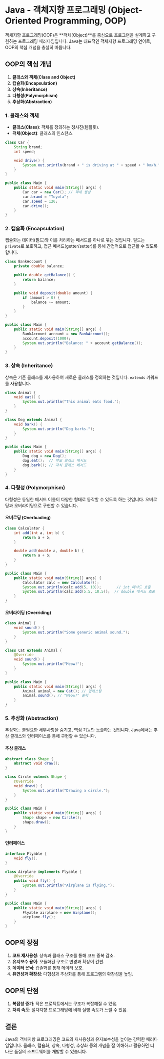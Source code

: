 
# Java - 객체지향 프로그래밍 (Object-Oriented Programming, OOP)

객체지향 프로그래밍(OOP)은 **객체(Object)**를 중심으로 프로그램을 설계하고 구현하는 프로그래밍 패러다임입니다. Java는 대표적인 객체지향 프로그래밍 언어로, OOP의 핵심 개념을 충실히 따릅니다.

## OOP의 핵심 개념

1. **클래스와 객체(Class and Object)**
2. **캡슐화(Encapsulation)**
3. **상속(Inheritance)**
4. **다형성(Polymorphism)**
5. **추상화(Abstraction)**

### 1. 클래스와 객체

- **클래스(Class)**: 객체를 정의하는 청사진(템플릿).
- **객체(Object)**: 클래스의 인스턴스.

```java
class Car {
    String brand;
    int speed;

    void drive() {
        System.out.println(brand + " is driving at " + speed + " km/h.");
    }
}

public class Main {
    public static void main(String[] args) {
        Car car = new Car(); // 객체 생성
        car.brand = "Toyota";
        car.speed = 120;
        car.drive();
    }
}
```

### 2. 캡슐화 (Encapsulation)

캡슐화는 데이터(필드)와 이를 처리하는 메서드를 하나로 묶는 것입니다. 필드는 `private`로 보호하고, 접근 메서드(getter/setter)를 통해 간접적으로 접근할 수 있도록 합니다.

```java
class BankAccount {
    private double balance;

    public double getBalance() {
        return balance;
    }

    public void deposit(double amount) {
        if (amount > 0) {
            balance += amount;
        }
    }
}

public class Main {
    public static void main(String[] args) {
        BankAccount account = new BankAccount();
        account.deposit(1000);
        System.out.println("Balance: " + account.getBalance());
    }
}
```

### 3. 상속 (Inheritance)

상속은 기존 클래스를 재사용하여 새로운 클래스를 정의하는 것입니다. `extends` 키워드를 사용합니다.

```java
class Animal {
    void eat() {
        System.out.println("This animal eats food.");
    }
}

class Dog extends Animal {
    void bark() {
        System.out.println("Dog barks.");
    }
}

public class Main {
    public static void main(String[] args) {
        Dog dog = new Dog();
        dog.eat();  // 부모 클래스 메서드
        dog.bark(); // 자식 클래스 메서드
    }
}
```

### 4. 다형성 (Polymorphism)

다형성은 동일한 메서드 이름이 다양한 형태로 동작할 수 있도록 하는 것입니다. 오버로딩과 오버라이딩으로 구현할 수 있습니다.

#### 오버로딩 (Overloading)
```java
class Calculator {
    int add(int a, int b) {
        return a + b;
    }

    double add(double a, double b) {
        return a + b;
    }
}

public class Main {
    public static void main(String[] args) {
        Calculator calc = new Calculator();
        System.out.println(calc.add(5, 10));       // int 메서드 호출
        System.out.println(calc.add(5.5, 10.5));  // double 메서드 호출
    }
}
```

#### 오버라이딩 (Overriding)
```java
class Animal {
    void sound() {
        System.out.println("Some generic animal sound.");
    }
}

class Cat extends Animal {
    @Override
    void sound() {
        System.out.println("Meow!");
    }
}

public class Main {
    public static void main(String[] args) {
        Animal animal = new Cat(); // 업캐스팅
        animal.sound(); // "Meow!" 출력
    }
}
```

### 5. 추상화 (Abstraction)

추상화는 불필요한 세부사항을 숨기고, 핵심 기능만 노출하는 것입니다. Java에서는 추상 클래스와 인터페이스를 통해 구현할 수 있습니다.

#### 추상 클래스
```java
abstract class Shape {
    abstract void draw();
}

class Circle extends Shape {
    @Override
    void draw() {
        System.out.println("Drawing a circle.");
    }
}

public class Main {
    public static void main(String[] args) {
        Shape shape = new Circle();
        shape.draw();
    }
}
```

#### 인터페이스
```java
interface Flyable {
    void fly();
}

class Airplane implements Flyable {
    @Override
    public void fly() {
        System.out.println("Airplane is flying.");
    }
}

public class Main {
    public static void main(String[] args) {
        Flyable airplane = new Airplane();
        airplane.fly();
    }
}
```

## OOP의 장점

1. **코드 재사용성**: 상속과 클래스 구조를 통해 코드 중복 감소.
2. **유지보수 용이**: 모듈화된 구조로 변경과 확장이 간편.
3. **데이터 은닉**: 캡슐화를 통해 데이터 보호.
4. **유연성과 확장성**: 다형성과 추상화를 통해 프로그램의 확장성을 높임.

## OOP의 단점

1. **복잡성 증가**: 작은 프로젝트에서는 구조가 복잡해질 수 있음.
2. **처리 속도**: 절차지향 프로그래밍에 비해 실행 속도가 느릴 수 있음.

## 결론

Java의 객체지향 프로그래밍은 코드의 재사용성과 유지보수성을 높이는 강력한 패러다임입니다. 클래스, 캡슐화, 상속, 다형성, 추상화 등의 개념을 잘 이해하고 활용하면 더 나은 품질의 소프트웨어를 개발할 수 있습니다.
